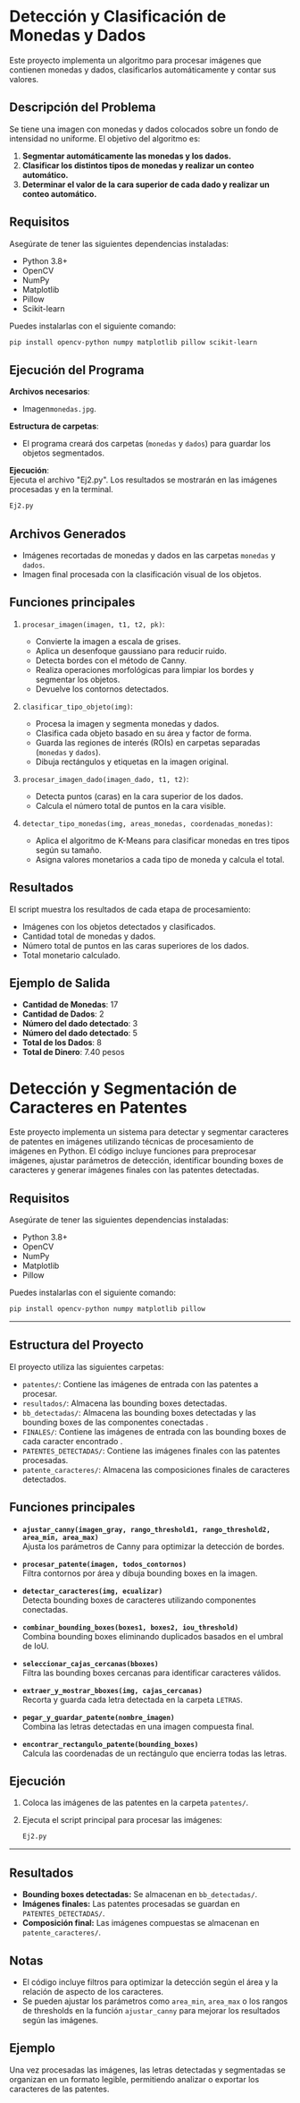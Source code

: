 # Detección y Clasificación de Monedas y Dados

Este proyecto implementa un algoritmo para procesar imágenes que contienen monedas y dados, clasificarlos automáticamente y contar sus valores.

## Descripción del Problema

Se tiene una imagen con monedas y dados colocados sobre un fondo de intensidad no uniforme. El objetivo del algoritmo es:

1. **Segmentar automáticamente las monedas y los dados.**
2. **Clasificar los distintos tipos de monedas y realizar un conteo automático.**
3. **Determinar el valor de la cara superior de cada dado y realizar un conteo automático.**

## Requisitos

Asegúrate de tener las siguientes dependencias instaladas:

- Python 3.8+
- OpenCV
- NumPy
- Matplotlib
- Pillow
- Scikit-learn

Puedes instalarlas con el siguiente comando:

```bash
pip install opencv-python numpy matplotlib pillow scikit-learn
```
## Ejecución del Programa

**Archivos necesarios**:  
- Imagen`monedas.jpg`.  

**Estructura de carpetas**:  
- El programa creará dos carpetas (`monedas` y `dados`) para guardar los objetos segmentados.

**Ejecución**:  
Ejecuta el archivo "Ej2.py". Los resultados se mostrarán en las imágenes procesadas y en la terminal.
   ```bash
   Ej2.py
   ```

## Archivos Generados

- Imágenes recortadas de monedas y dados en las carpetas `monedas` y `dados`.  
- Imagen final procesada con la clasificación visual de los objetos.


## Funciones principales

1. `procesar_imagen(imagen, t1, t2, pk)`:  
   - Convierte la imagen a escala de grises.  
   - Aplica un desenfoque gaussiano para reducir ruido.  
   - Detecta bordes con el método de Canny.  
   - Realiza operaciones morfológicas para limpiar los bordes y segmentar los objetos.  
   - Devuelve los contornos detectados.

2. `clasificar_tipo_objeto(img)`:  
   - Procesa la imagen y segmenta monedas y dados.  
   - Clasifica cada objeto basado en su área y factor de forma.  
   - Guarda las regiones de interés (ROIs) en carpetas separadas (`monedas` y `dados`).  
   - Dibuja rectángulos y etiquetas en la imagen original.

3. `procesar_imagen_dado(imagen_dado, t1, t2)`:  
   - Detecta puntos (caras) en la cara superior de los dados.  
   - Calcula el número total de puntos en la cara visible.

4. `detectar_tipo_monedas(img, areas_monedas, coordenadas_monedas)`:  
   - Aplica el algoritmo de K-Means para clasificar monedas en tres tipos según su tamaño.  
   - Asigna valores monetarios a cada tipo de moneda y calcula el total.

## Resultados

El script muestra los resultados de cada etapa de procesamiento:
- Imágenes con los objetos detectados y clasificados.
- Cantidad total de monedas y dados.
- Número total de puntos en las caras superiores de los dados.
- Total monetario calculado.

## Ejemplo de Salida

- **Cantidad de Monedas**: 17  
- **Cantidad de Dados**: 2
- **Número del dado detectado**: 3
- **Número del dado detectado**: 5
- **Total de los Dados**: 8  
- **Total de Dinero**: 7.40 pesos  




# Detección y Segmentación de Caracteres en Patentes

Este proyecto implementa un sistema para detectar y segmentar caracteres de patentes en imágenes utilizando técnicas de procesamiento de imágenes en Python. El código incluye funciones para preprocesar imágenes, ajustar parámetros de detección, identificar bounding boxes de caracteres y generar imágenes finales con las patentes detectadas.

## Requisitos

Asegúrate de tener las siguientes dependencias instaladas:

- Python 3.8+
- OpenCV
- NumPy
- Matplotlib
- Pillow

Puedes instalarlas con el siguiente comando:

```bash
pip install opencv-python numpy matplotlib pillow
```


---


## Estructura del Proyecto

El proyecto utiliza las siguientes carpetas:

- `patentes/`: Contiene las imágenes de entrada con las patentes a procesar.
- `resultados/`: Almacena las bounding boxes detectadas.
- `bb_detectadas/`: Almacena las bounding boxes detectadas y las bounding boxes de las componentes conectadas .
- `FINALES/`: Contiene las imágenes de entrada con las bounding boxes de cada caracter encontrado .
- `PATENTES_DETECTADAS/`: Contiene las imágenes finales con las patentes procesadas.
- `patente_caracteres/`: Almacena las composiciones finales de caracteres detectados.


## Funciones principales

- **`ajustar_canny(imagen_gray, rango_threshold1, rango_threshold2, area_min, area_max)`**  
  Ajusta los parámetros de Canny para optimizar la detección de bordes.

- **`procesar_patente(imagen, todos_contornos)`**  
  Filtra contornos por área y dibuja bounding boxes en la imagen.

- **`detectar_caracteres(img, ecualizar)`**  
  Detecta bounding boxes de caracteres utilizando componentes conectadas.

- **`combinar_bounding_boxes(boxes1, boxes2, iou_threshold)`**  
  Combina bounding boxes eliminando duplicados basados en el umbral de IoU.

- **`seleccionar_cajas_cercanas(bboxes)`**  
  Filtra las bounding boxes cercanas para identificar caracteres válidos.

- **`extraer_y_mostrar_bboxes(img, cajas_cercanas)`**  
  Recorta y guarda cada letra detectada en la carpeta `LETRAS`.

- **`pegar_y_guardar_patente(nombre_imagen)`**  
  Combina las letras detectadas en una imagen compuesta final.

- **`encontrar_rectangulo_patente(bounding_boxes)`**  
  Calcula las coordenadas de un rectángulo que encierra todas las letras.

## Ejecución

1. Coloca las imágenes de las patentes en la carpeta `patentes/`.
2. Ejecuta el script principal para procesar las imágenes:
   
   ```bash
   Ej2.py
   ```

   
---

## Resultados

- **Bounding boxes detectadas:** Se almacenan en `bb_detectadas/`.
- **Imágenes finales:** Las patentes procesadas se guardan en `PATENTES_DETECTADAS/`.
- **Composición final:** Las imágenes compuestas se almacenan en `patente_caracteres/`.


## Notas

- El código incluye filtros para optimizar la detección según el área y la relación de aspecto de los caracteres.
- Se pueden ajustar los parámetros como `area_min`, `area_max` o los rangos de thresholds en la función `ajustar_canny` para mejorar los resultados según las imágenes.

## Ejemplo

Una vez procesadas las imágenes, las letras detectadas y segmentadas se organizan en un formato legible, permitiendo analizar o exportar los caracteres de las patentes.






